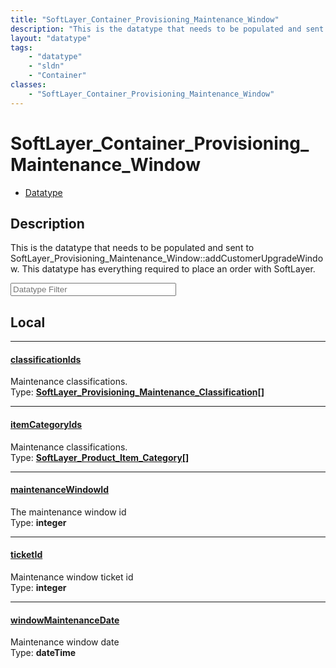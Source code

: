 ```yaml
---
title: "SoftLayer_Container_Provisioning_Maintenance_Window"
description: "This is the datatype that needs to be populated and sent to SoftLayer_Provisioning_Maintenance_Window::addCustomerUpgrad... "
layout: "datatype"
tags:
    - "datatype"
    - "sldn"
    - "Container"
classes:
    - "SoftLayer_Container_Provisioning_Maintenance_Window"
---
```


# SoftLayer_Container_Provisioning_Maintenance_Window
<div id='service-datatype'>
    <ul id='sldn-reference-tabs'>
        <li id='datatype'> <a href='/reference/datatypes/SoftLayer_Container_Provisioning_Maintenance_Window' >Datatype</a></li>
    </ul>
</div>

## Description 
This is the datatype that needs to be populated and sent to SoftLayer_Provisioning_Maintenance_Window::addCustomerUpgradeWindow. This datatype has everything required to place an order with SoftLayer. 





<!-- Filer BEGIN -->
<div class="view-filters">
        <div class="clearfix">
            <div class="search-input-box">
                <input placeholder="Datatype Filter" onkeyup="titleSearch(inputId='prop-input', divId='properties', elementClass='prop-row')" 
                    type="text" id="prop-input" value="" size="30" maxlength="128" class="form-text">
            </div>
        </div>
</div>
<!-- Filer END -->

<div id="properties" class="content">
<div id="localProperties" class="prop-content" >

## Local
<div class="prop-row">

-----
[classificationIds]: #classificationids
#### [classificationIds]
Maintenance classifications.  
<span class="type-label">Type: </span>**<a href='/reference/datatypes/SoftLayer_Provisioning_Maintenance_Classification'>SoftLayer_Provisioning_Maintenance_Classification[] </a>**


</div>
<div class="prop-row">

-----
[itemCategoryIds]: #itemcategoryids
#### [itemCategoryIds]
Maintenance classifications.  
<span class="type-label">Type: </span>**<a href='/reference/datatypes/SoftLayer_Product_Item_Category'>SoftLayer_Product_Item_Category[] </a>**


</div>
<div class="prop-row">

-----
[maintenanceWindowId]: #maintenancewindowid
#### [maintenanceWindowId]
The maintenance window id  
<span class="type-label">Type: </span>**integer**


</div>
<div class="prop-row">

-----
[ticketId]: #ticketid
#### [ticketId]
Maintenance window ticket id  
<span class="type-label">Type: </span>**integer**


</div>
<div class="prop-row">

-----
[windowMaintenanceDate]: #windowmaintenancedate
#### [windowMaintenanceDate]
Maintenance window date  
<span class="type-label">Type: </span>**dateTime**


</div>
</div>
<!-- LOCAL PROPERTY END -->

</div>


